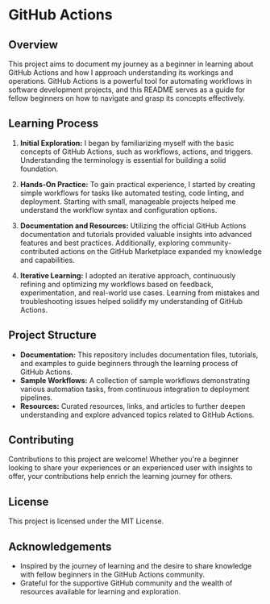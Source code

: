 # GitHub Actions

## Overview
This project aims to document my journey as a beginner in learning about GitHub Actions and how I approach understanding its workings and operations. GitHub Actions is a powerful tool for automating workflows in software development projects, and this README serves as a guide for fellow beginners on how to navigate and grasp its concepts effectively.

## Learning Process

1. **Initial Exploration:** I began by familiarizing myself with the basic concepts of GitHub Actions, such as workflows, actions, and triggers. Understanding the terminology is essential for building a solid foundation.

2. **Hands-On Practice:** To gain practical experience, I started by creating simple workflows for tasks like automated testing, code linting, and deployment. Starting with small, manageable projects helped me understand the workflow syntax and configuration options.

3. **Documentation and Resources:** Utilizing the official GitHub Actions documentation and tutorials provided valuable insights into advanced features and best practices. Additionally, exploring community-contributed actions on the GitHub Marketplace expanded my knowledge and capabilities.

4. **Iterative Learning:** I adopted an iterative approach, continuously refining and optimizing my workflows based on feedback, experimentation, and real-world use cases. Learning from mistakes and troubleshooting issues helped solidify my understanding of GitHub Actions.
  

## Project Structure

- **Documentation:** This repository includes documentation files, tutorials, and examples to guide beginners through the learning process of GitHub Actions.
- **Sample Workflows:** A collection of sample workflows demonstrating various automation tasks, from continuous integration to deployment pipelines.
- **Resources:** Curated resources, links, and articles to further deepen understanding and explore advanced topics related to GitHub Actions.

## Contributing
Contributions to this project are welcome! Whether you're a beginner looking to share your experiences or an experienced user with insights to offer, your contributions help enrich the learning journey for others.

## License
This project is licensed under the MIT License.

## Acknowledgements

- Inspired by the journey of learning and the desire to share knowledge with fellow beginners in the GitHub Actions community.
- Grateful for the supportive GitHub community and the wealth of resources available for learning and exploration.